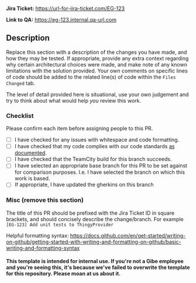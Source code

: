 **Jira Ticket:** https://url-for-jira-ticket.com/EG-123

**Link to QA:** https://eg-123.internal.qa-url.com

## Description

Replace this section with a description of the changes you have made, and how they may be tested. If appropriate, provide any extra context regarding why certain architectural choices were made, and make note of any known limitations with the solution provided. Your own comments on specific lines of code should be added to the related line(s) of code within the `Files Changed` tab.  

The level of detail provided here is situational, use your own judgement and try to think about what would help _you_ review this work.

### Checklist

Please confirm each item before assigning people to this PR. 

- [ ] I have checked for any issues with whitespace and code formatting.
- [ ] I have checked that my code complies with our code standards [as documented](https://gibedigital.getoutline.com/doc/coding-standards-tWNxsvJIhK).
- [ ] I have checked that the TeamCity build for this branch succeeds.
- [ ] I have selected an appropriate base branch for this PR to be set against for comparison purposes. I.e. I have selected the branch on which this work is based.
- [ ] If appropriate, I have updated the gherkins on this branch 

### Misc (remove this section)

The title of this PR should be prefixed with the Jira Ticket ID in square brackets, and should concisely describe the change/branch. For example `[EG-123] Add unit tests to ThingyProvider`

Helpful formatting syntax: https://docs.github.com/en/get-started/writing-on-github/getting-started-with-writing-and-formatting-on-github/basic-writing-and-formatting-syntax

#### This template is intended for internal use. If you're not a Gibe employee and you're seeing this, it's because we've failed to overwrite the template for this repository. Please moan at us about it.
